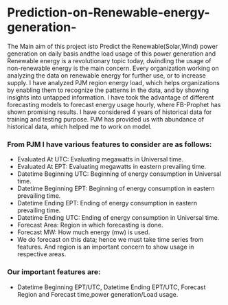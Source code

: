# Prediction-on-Renewable-energy-generation-
    
The Main aim of this project isto Predict the Renewable(Solar,Wind) power generation on daily basis andthe load usage of this power generation and Renewable energy is a revolutionary topic today, dwindling the usage of non-renewable energy is the main concern.   Every organization working on analyzing the data on renewable energy for further use, or to increase supply. I have  analyzed PJM region energy load, which helps organizations by enabling them to recognize the patterns in the data, and by showing insights into untapped information.  I have took the  advantage of different forecasting models to forecast energy usage hourly, where FB-Prophet has shown promising results. I have considered 4 years of historical data for training and testing purpose. PJM has provided us with abundance of historical data, which helped me to work on model.
   
  ### From PJM I have various features to consider are as follows:

- Evaluated At UTC: Evaluating megawatts in Universal time.
- Evaluated At EPT: Evaluating megawatts in eastern prevailing time.
- Datetime Beginning UTC: Beginning of energy consumption in Universal time.
- Datetime Beginning EPT: Beginning of energy consumption in eastern prevailing time.
- Datetime Ending EPT: Ending of energy consumption in eastern prevailing time.
- Datetime Ending UTC: Ending of energy consumption in Universal time.
- Forecast Area: Region in which forecasting is done.
- Forecast MW: How much energy (mw) is used.
- We do forecast on this data; hence we must take time series from features. And region is an important concern to show usage in respective areas.
 ### Our important features are:
- Datetime Beginning EPT/UTC, Datetime Ending EPT/UTC, Forecast Region and Forecast time,power generation/Load usage.
